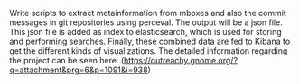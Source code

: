 Write scripts to extract metainformation from mboxes and also the commit messages in git repositories using perceval. The output will be a json file. This json file is added as index to elasticsearch, which is used for storing and performing searches. Finally, these combined data are fed to Kibana to get the different kinds of visualizations. The detailed information regarding the project can be seen here. (https://outreachy.gnome.org/?q=attachment&prg=6&p=1091&i=938)
